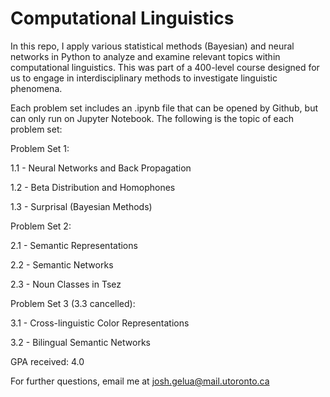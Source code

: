 # Computational Linguistics


In this repo, I apply various statistical methods (Bayesian) and neural networks in Python to analyze and examine relevant topics within computational linguistics. This was part of a 400-level course designed for us to engage in interdisciplinary methods to investigate linguistic phenomena. 

Each problem set includes an .ipynb file that can be opened by Github, but can only run on Jupyter Notebook. The following is the topic of each problem set:

Problem Set 1:

1.1 - Neural Networks and Back Propagation

1.2 - Beta Distribution and Homophones

1.3 - Surprisal (Bayesian Methods)

Problem Set 2:

2.1 - Semantic Representations

2.2 - Semantic Networks

2.3 - Noun Classes in Tsez

Problem Set 3 (3.3 cancelled):

3.1 - Cross-linguistic Color Representations

3.2 - Bilingual Semantic Networks


GPA received: 4.0

For further questions, email me at josh.gelua@mail.utoronto.ca
